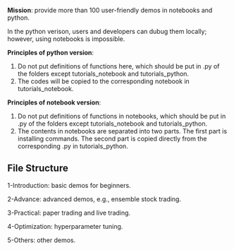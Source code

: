 **Mission**: provide more than 100 user-friendly demos in notebooks and python. 

In the python verison, users and developers can dubug them locally; however, using notebooks is impossible.


**Principles of python version**: 

1) Do not put definitions of functions here, which should be put in .py of the folders except tutorials_notebook and tutorials_python.
2) The codes will be copied to the corresponding notebook in tutorials_notebook.


**Principles of notebook version**: 

1) Do not put definitions of functions in notebooks, which should be put in .py of the folders except tutorials_notebook and tutorials_python.
2) The contents in notebooks are separated into two parts. The first part is installing commands. The second part is copied directly from the corresponding .py in tutorials_python.

## File Structure


1-Introduction: basic demos for beginners.

2-Advance: advanced demos, e.g., ensemble stock trading.

3-Practical: paper trading and live trading.

4-Optimization: hyperparameter tuning.

5-Others: other demos.



